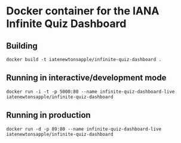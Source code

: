 # Docker container for the IANA Infinite Quiz Dashboard

## Building 
```
docker build -t iatenewtonsapple/infinite-quiz-dashboard .
```

## Running in interactive/development mode
```
docker run -i -t -p 5000:80 --name infinite-quiz-dashboard-live iatenewtonsapple/infinite-quiz-dashboard
```

## Running in production
```
docker run -d -p 89:80 --name infinite-quiz-dashboard-live iatenewtonsapple/infinite-quiz-dashboard
```